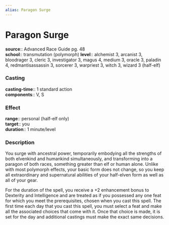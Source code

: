 ```yaml
---
alias: Paragon Surge
---
```


# Paragon Surge 

**source**:: Advanced Race Guide pg. 48  
**school**:: transmutation (polymorph)
**level**:: alchemist 3, arcanist 3, bloodrager 3, cleric 3, investigator 3, magus 4, medium 3, oracle 3, paladin 4, redmantisassassin 3, sorcerer 3, warpriest 3, witch 3, wizard 3 (half-elf)

### Casting 

**casting-time**:: 1 standard action  
**components**:: V, S

### Effect 

**range**:: personal (half-elf only)  
**target**:: you  
**duration**:: 1 minute/level

### Description 

You surge with ancestral power, temporarily embodying all the strengths of both elvenkind and humankind simultaneously, and transforming into a paragon of both races, something greater than elf or human alone. Unlike with most polymorph effects, your basic form does not change, so you keep all extraordinary and supernatural abilities of your half-elven form as well as all of your gear.  
  
For the duration of the spell, you receive a +2 enhancement bonus to Dexterity and Intelligence and are treated as if you possessed any one feat for which you meet the prerequisites, chosen when you cast this spell. The first time each day that you cast this spell, you must select a feat and make all the associated choices that come with it. Once that choice is made, it is set for the day and additional castings must make the exact same decisions.
